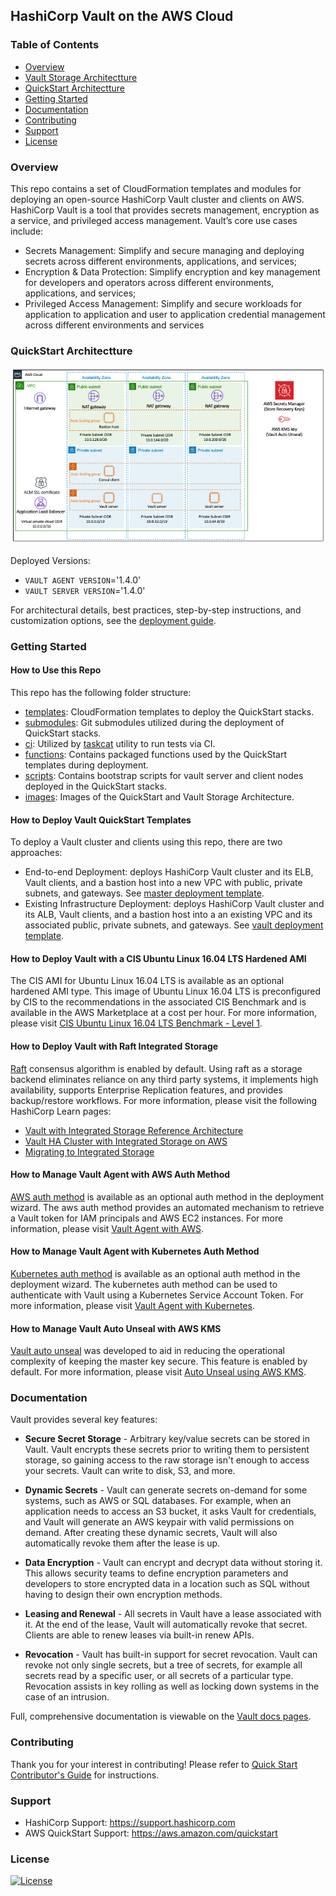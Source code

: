## HashiCorp Vault on the AWS Cloud

### Table of Contents
- [Overview](#overview)
- [Vault Storage Architectture](#vault-storage-architectture)
- [QuickStart Architectture](#quickstart-architectture)
- [Getting Started](#getting-started)
- [Documentation](#documentation)
- [Contributing](#contributing)
- [Support](#support)
- [License](#license)

### Overview
This repo contains a set of CloudFormation templates and modules for deploying an open-source HashiCorp Vault cluster and clients on AWS. HashiCorp Vault is a tool that provides secrets management, encryption as a service, and privileged access management. Vault’s core use cases include:

* Secrets Management: Simplify and secure managing and deploying secrets across different environments, applications, and services;
* Encryption & Data Protection: Simplify encryption and key management for developers and operators across different environments, applications, and services;
* Privileged Access Management: Simplify and secure workloads for application to application and user to application credential management across different environments and services

### QuickStart Architectture

![quickstart-hashicorp-Vault](images/hashicorp-vault-architecture.png)

Deployed Versions:
* `VAULT AGENT VERSION`='1.4.0'
* `VAULT SERVER VERSION`='1.4.0'

For architectural details, best practices, step-by-step instructions, and customization options, see the [deployment guide](https://aws-quickstart.s3.amazonaws.com/quickstart-hashicorp-vault/doc/hashicorp-vault-on-the-aws-cloud.pdf).

### Getting Started
#### How to Use this Repo
This repo has the following folder structure:
* [templates](https://github.com/aws-quickstart/quickstart-hashicorp-vault/tree/master/templates): CloudFormation templates to deploy the QuickStart stacks.
* [submodules](https://github.com/aws-quickstart/quickstart-hashicorp-vault/tree/master/submodules): Git submodules utilized during the deployment of QuickStart stacks.
* [ci](https://github.com/aws-quickstart/quickstart-hashicorp-vault/tree/master/ci): Utilized by [taskcat](https://github.com/aws-quickstart/taskcat) utility to run tests via CI.
* [functions](https://github.com/aws-quickstart/quickstart-hashicorp-vault/tree/master/functions): Contains packaged functions used by the QuickStart templates during deployment.
* [scripts](https://github.com/aws-quickstart/quickstart-hashicorp-vault/tree/master/functions): Contains bootstrap scripts for vault server and client nodes deployed in the QuickStart stacks.
* [images](https://github.com/aws-quickstart/quickstart-hashicorp-vault/tree/master/images): Images of the QuickStart and Vault Storage Architecture.

#### How to Deploy Vault QuickStart Templates
To deploy a Vault cluster and clients using this repo, there are two approaches:
* End-to-end Deployment: deploys HashiCorp Vault cluster and its ELB, Vault clients, and a bastion host into a new VPC with public, private subnets, and gateways. See [master deployment template](https://github.com/aws-quickstart/quickstart-hashicorp-vault/tree/master/templates/quickstart-hashicorp-vault-master.template).
* Existing Infrastructure Deployment: deploys HashiCorp Vault cluster and its ALB, Vault clients, and a bastion host into a an existing VPC and its associated public, private subnets, and gateways. See [vault deployment template](https://github.com/aws-quickstart/quickstart-hashicorp-Vault/tree/master/templates/quickstart-hashicorp-vault.template).

#### How to Deploy Vault with a CIS Ubuntu Linux 16.04 LTS Hardened AMI
The CIS AMI for Ubuntu Linux 16.04 LTS is available as an optional hardened AMI type. This image of Ubuntu Linux 16.04 LTS is preconfigured by CIS to the recommendations in the associated CIS Benchmark and is available in the AWS Marketplace at a cost per hour. For more information, please visit [CIS Ubuntu Linux 16.04 LTS Benchmark - Level 1](https://aws.amazon.com/marketplace/pp/B078TPPXV2?qid=1588650469654).

#### How to Deploy Vault with Raft Integrated Storage
[Raft](https://www.vaultproject.io/docs/internals/integrated-storage) consensus algorithm is enabled by default. Using raft as a storage backend eliminates reliance on any third party systems, it implements high availability, supports Enterprise Replication features, and provides backup/restore workflows. For more information, please visit the following HashiCorp Learn pages:
* [Vault with Integrated Storage Reference Architecture](https://learn.hashicorp.com/vault/operations/raft-reference-architecture)
* [Vault HA Cluster with Integrated Storage on AWS](https://learn.hashicorp.com/vault/operations/raft-storage-aws)
* [Migrating to Integrated Storage](https://learn.hashicorp.com/vault/operations/storage-migration-checklist)

#### How to Manage Vault Agent with AWS Auth Method
[AWS auth method](https://www.vaultproject.io/docs/auth/aws) is available as an optional auth method in the deployment wizard. The aws auth method provides an automated mechanism to retrieve a Vault token for IAM principals and AWS EC2 instances. For more information, please visit [Vault Agent with AWS](https://learn.hashicorp.com/vault/identity-access-management/vault-agent-aws).

#### How to Manage Vault Agent with Kubernetes Auth Method
[Kubernetes auth method](https://www.vaultproject.io/docs/auth/kubernetes) is available as an optional auth method in the deployment wizard. The kubernetes auth method can be used to authenticate with Vault using a Kubernetes Service Account Token. For more information, please visit [Vault Agent with Kubernetes](https://learn.hashicorp.com/vault/identity-access-management/vault-agent-k8s).

#### How to Manage Vault Auto Unseal with AWS KMS
[Vault auto unseal](https://www.vaultproject.io/docs/concepts/seal#auto-unseal) was developed to aid in reducing the operational complexity of keeping the master key secure. This feature is enabled by default. For more information, please visit [Auto Unseal using AWS KMS](https://learn.hashicorp.com/vault/operations/ops-autounseal-aws-kms).

### Documentation
Vault provides several key features:

* **Secure Secret Storage** - Arbitrary key/value secrets can be stored in Vault. Vault encrypts these secrets prior to writing them to persistent storage, so gaining access to the raw storage isn't enough to access your secrets. Vault can write to disk, S3, and more.

* **Dynamic Secrets** - Vault can generate secrets on-demand for some systems, such as AWS or SQL databases. For example, when an application needs to access an S3 bucket, it asks Vault for credentials, and Vault will generate an AWS keypair with valid permissions on demand. After creating these dynamic secrets, Vault will also automatically revoke them after the lease is up.

* **Data Encryption** - Vault can encrypt and decrypt data without storing it. This allows security teams to define encryption parameters and developers to store encrypted data in a location such as SQL without having to design their own encryption methods.

* **Leasing and Renewal** - All secrets in Vault have a lease associated with it. At the end of the lease, Vault will automatically revoke that secret. Clients are able to renew leases via built-in renew APIs.

* **Revocation** - Vault has built-in support for secret revocation. Vault can revoke not only single secrets, but a tree of secrets, for example all secrets read by a specific user, or all secrets of a particular type. Revocation assists in key rolling as well as locking down systems in the case of an intrusion.

Full, comprehensive documentation is viewable on the [Vault docs pages](https://www.vaultproject.io/docs).

### Contributing
Thank you for your interest in contributing! Please refer to [Quick Start Contributor's Guide](https://aws-quickstart.github.io) for instructions.

### Support
- HashiCorp Support: https://support.hashicorp.com
- AWS QuickStart Support: https://aws.amazon.com/quickstart

### License
[![License](https://img.shields.io/badge/License-Apache%202.0-blue.svg)](https://opensource.org/licenses/Apache-2.0)
